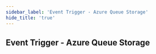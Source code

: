 ```yaml
---
sidebar_label: 'Event Trigger - Azure Queue Storage'
hide_title: 'true'
---
```


## Event Trigger - Azure Queue Storage

